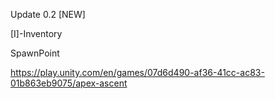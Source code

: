 Update 0.2
[NEW]

[I]-Inventory

SpawnPoint

https://play.unity.com/en/games/07d6d490-af36-41cc-ac83-01b863eb9075/apex-ascent
